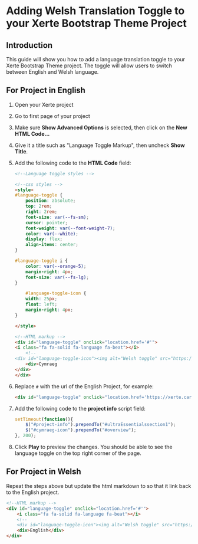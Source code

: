 # Adding Welsh Translation Toggle to your Xerte Bootstrap Theme Project

## Introduction
This guide will show you how to add a language translation toggle to your Xerte Bootstrap Theme project. The toggle will allow users to switch between English and Welsh language.

## For Project in English

1. Open your Xerte project
2. Go to first page of your project
3. Make sure **Show Advanced Options** is selected, then click on the **New HTML Code...** 
4. Give it a title such as "Language Toggle Markup", then uncheck **Show Title**.
5. Add the following code to the **HTML Code** field:

    ```html title="HTML Markup"
    <!--Language toggle styles -->

    <!--css styles -->
    <style>
    #language-toggle {
        position: absolute;
        top: 2rem;
        right: 2rem;
        font-size: var(--fs-sm);
        cursor: pointer;
        font-weight: var(--font-weight-7);
        color: var(--white);
        display: flex;
        align-items: center;
    }

    #language-toggle i {
        color: var(--orange-5);
        margin-right: 4px;
        font-size: var(--fs-lg);
    }
    
        #language-toggle-icon {
        width: 25px;
        float: left;
        margin-right: 4px;
    }

    </style>

    <!--HTML markup -->
    <div id="language-toggle" onclick="location.href='#'">
    <i class="fa fa-solid fa-language fa-beat"></i>
        <!-- 
    <div id="language-toggle-icon"><img alt="Welsh toggle" src="https://xerte.cardiff.ac.uk/USER-FILES/18119-sopnz-site/media/cymraeg-language.png" />-->
        <div>Cymraeg
    </div>
    </div>
    ```
6. Replace ` # ` with the url of the English Project, for example:

    ```html
    <div id="language-toggle" onclick="location.href='https://xerte.cardiff.ac.uk/play_18119'">
    ```

7. Add the following code to the **project info** script field:

    ```javascript title="Project Info Script"
    setTimeout(function(){
        $("#project-info").prependTo("#ultraEssentialssection1");
        $("#cymraeg-icon").prependTo("#overview");
    }, 200);
    ```

8. Click **Play** to preview the changes. You should be able to see the language toggle on the top right corner of the page.


## For Project in Welsh

Repeat the steps above but update the html markdown to so that it link back to the English project.

```html title="HTML Markup"
<!--HTML markup -->
<div id="language-toggle" onclick="location.href='#'">
	<i class="fa fa-solid fa-language fa-beat"></i>
	<!--
	<div id="language-toggle-icon"><img alt="Welsh toggle" src="https://xerte.cardiff.ac.uk/USER-FILES/18119-sopnz-site/media/cymraeg-language.png" />-->
	<div>English</div>
</div>
```